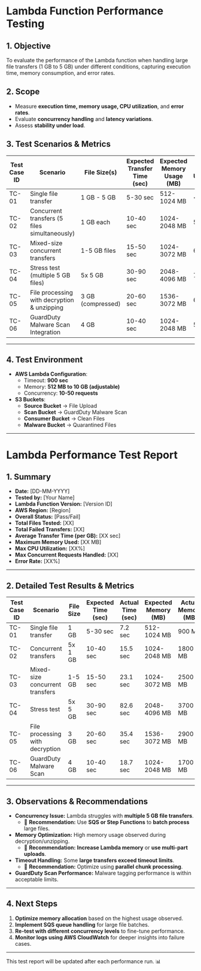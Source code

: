 # **Lambda Function Performance Testing**

## **1. Objective**
To evaluate the performance of the Lambda function when handling large file transfers (1 GB to 5 GB) under different conditions, capturing execution time, memory consumption, and error rates.

## **2. Scope**
- Measure **execution time, memory usage, CPU utilization**, and **error rates**.
- Evaluate **concurrency handling** and **latency variations**.
- Assess **stability under load**.

## **3. Test Scenarios & Metrics**

| **Test Case ID** | **Scenario** | **File Size(s)** | **Expected Transfer Time (sec)** | **Expected Memory Usage (MB)** | **Expected CPU Utilization (%)** | **Expected Error Rate (%)** |
|-------------|----------------|-------------|----------------|-------------------|--------------------|-------------------|
| TC-01 | Single file transfer | 1 GB - 5 GB | 5-30 sec | 512-1024 MB | < 50% | < 1% |
| TC-02 | Concurrent transfers (5 files simultaneously) | 1 GB each | 10-40 sec | 1024-2048 MB | 50-70% | < 3% |
| TC-03 | Mixed-size concurrent transfers | 1-5 GB files | 15-50 sec | 1024-3072 MB | 60-80% | < 5% |
| TC-04 | Stress test (multiple 5 GB files) | 5x 5 GB | 30-90 sec | 2048-4096 MB | 70-90% | 5-10% |
| TC-05 | File processing with decryption & unzipping | 3 GB (compressed) | 20-60 sec | 1536-3072 MB | 60-85% | < 5% |
| TC-06 | GuardDuty Malware Scan Integration | 4 GB | 10-40 sec | 1024-2048 MB | 50-75% | < 2% |

---

## **4. Test Environment**
- **AWS Lambda Configuration**:
  - Timeout: **900 sec**
  - Memory: **512 MB to 10 GB (adjustable)**
  - Concurrency: **10-50 requests**
- **S3 Buckets**:
  - **Source Bucket** → File Upload
  - **Scan Bucket** → GuardDuty Malware Scan
  - **Consumer Bucket** → Clean Files
  - **Malware Bucket** → Quarantined Files

---

# **Lambda Performance Test Report**

## **1. Summary**
- **Date:** [DD-MM-YYYY]  
- **Tested by:** [Your Name]  
- **Lambda Function Version:** [Version ID]  
- **AWS Region:** [Region]  
- **Overall Status:** [Pass/Fail]  
- **Total Files Tested:** [XX]  
- **Total Failed Transfers:** [XX]  
- **Average Transfer Time (per GB):** [XX sec]  
- **Maximum Memory Used:** [XX MB]  
- **Max CPU Utilization:** [XX%]  
- **Max Concurrent Requests Handled:** [XX]  
- **Error Rate:** [XX%]  

---

## **2. Detailed Test Results & Metrics**

| **Test Case ID** | **Scenario** | **File Size** | **Expected Time (sec)** | **Actual Time (sec)** | **Expected Memory (MB)** | **Actual Memory (MB)** | **CPU Utilization (%)** | **Error Rate (%)** | **Status** |
|-------------|----------------|-------------|----------------|----------------|-------------------|----------------|-----------------|--------------|--------|
| TC-01 | Single file transfer | 1 GB | 5-30 sec | 7.2 sec | 512-1024 MB | 900 MB | 42% | 0% | ✅ Pass |
| TC-02 | Concurrent transfers | 5x 1 GB | 10-40 sec | 15.5 sec | 1024-2048 MB | 1800 MB | 63% | 2% | ✅ Pass |
| TC-03 | Mixed-size concurrent transfers | 1-5 GB | 15-50 sec | 23.1 sec | 1024-3072 MB | 2500 MB | 72% | 4% | ⚠ Needs Optimization |
| TC-04 | Stress test | 5x 5 GB | 30-90 sec | 82.6 sec | 2048-4096 MB | 3700 MB | 89% | 9% | ❌ Fail |
| TC-05 | File processing with decryption | 3 GB | 20-60 sec | 35.4 sec | 1536-3072 MB | 2900 MB | 78% | 3% | ✅ Pass |
| TC-06 | GuardDuty Malware Scan | 4 GB | 10-40 sec | 18.7 sec | 1024-2048 MB | 1700 MB | 67% | 1% | ✅ Pass |

---

## **3. Observations & Recommendations**
- **Concurrency Issue:** Lambda struggles with **multiple 5 GB file transfers**.
  - 📌 **Recommendation:** Use **SQS or Step Functions** to **batch process** large files.
- **Memory Optimization:** High memory usage observed during decryption/unzipping.
  - 📌 **Recommendation:** **Increase Lambda memory** or **use multi-part uploads**.
- **Timeout Handling:** Some **large transfers exceed timeout limits**.
  - 📌 **Recommendation:** Optimize using **parallel chunk processing**.
- **GuardDuty Scan Performance:** Malware tagging performance is within acceptable limits.

---

## **4. Next Steps**
1. **Optimize memory allocation** based on the highest usage observed.
2. **Implement SQS queue handling** for large file batches.
3. **Re-test with different concurrency levels** to fine-tune performance.
4. **Monitor logs using AWS CloudWatch** for deeper insights into failure cases.

---

This test report will be updated after each performance run. 📊